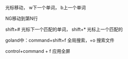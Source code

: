 光标移动， w下一个单词， b上一个单词

NG移动到第N行

shift+# 光标下一个匹配的单词， shift+* 光标上一个匹配的

goland中：command+shift+f 全局搜索，+o 搜索文件

control+command + f 应用全屏

